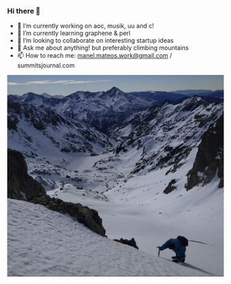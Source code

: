 ### Hi there 👋

<!--
**manel-s/manel-s** is a ✨ _special_ ✨ repository because its `README.md` (this file) appears on your GitHub profile.

Here are some ideas to get you started:

- 🔭 I’m currently working on ...
- 🌱 I’m currently learning ...
- 👯 I’m looking to collaborate on ...
- 🤔 I’m looking for help with ...
- 💬 Ask me about ...
- 📫 How to reach me: ...
- 😄 Pronouns: ...
- ⚡ Fun fact: ...
-->

- 🔭 I’m currently working on aoc, musik, uu and c!
- 🌱 I’m currently learning graphene & perl
- 👯 I’m looking to collaborate on interesting startup ideas
- 💬 Ask me about anything! but preferably climbing mountains
- 📫 How to reach me: manel.mateos.work@gmail.com / summitsjournal.com

![alt text](https://github.com/manel-s/manel-s/blob/main/pica.jpg?raw=true)
